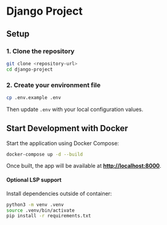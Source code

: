 # Django Project

## Setup

### 1. Clone the repository

```bash
git clone <repository-url>
cd django-project
```

### 2. Create your environment file

```bash
cp .env.example .env
```

Then update `.env` with your local configuration values.

## Start Development with Docker

Start the application using Docker Compose:

```bash
docker-compose up -d --build
```

Once built, the app will be available at **[http://localhost:8000](http://localhost:8000)**.

#### Optional LSP support

Install dependencies outside of container:

```bash
python3 -m venv .venv
source .venv/bin/activate
pip install -r requirements.txt
```
